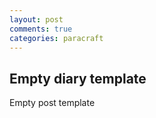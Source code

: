 ```yaml
---
layout: post
comments: true
categories: paracraft
---
```


## Empty diary template

Empty post template
